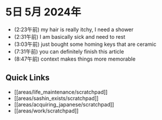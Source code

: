 # 5日 5月 2024年
- (2:23午前) my hair is really itchy, I need a shower
- (2:31午前) I am basically sick and need to rest
- (3:03午前) just bought some homing keys that are ceramic
- (7:31午前) you can definitely finish this article
- (8:47午前) context makes things more memorable




 



## Quick Links
- [[areas/life_maintenance/scratchpad]]
- [[areas/sashin_exists/scratchpad]]
- [[areas/acquiring_japanese/scratchpad]]
- [[areas/work/scratchpad]]
